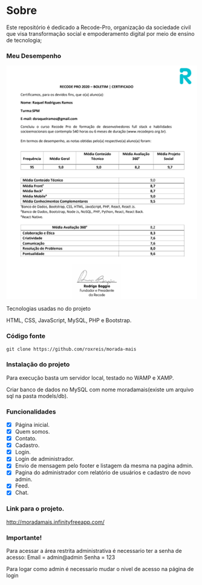 # Sobre
Este repositório é dedicado a Recode-Pro, organização da sociedade civil que visa transformação social e empoderamento digital por meio de ensino de tecnologia;

### Meu Desempenho

<p align="center">  <img src="./boletim.png"></p


### Tecnologias usadas no do projeto

HTML, CSS, JavaScript, MySQL, PHP e Bootstrap.

### Código fonte

```
git clone https://github.com/roxreis/morada-mais
```

### Instalação do projeto

Para execução basta um servidor local, testado no WAMP e XAMP.

Criar banco de dados no MySQL com nome moradamais(existe um arquivo sql na pasta models/db).

### Funcionalidades

- [x] Página inicial.
- [x] Quem somos.
- [x] Contato.
- [x] Cadastro.
- [x] Login.
- [x] Login de administrador.
- [x] Envio de mensagem pelo footer e listagem da mesma na pagina admin.
- [x] Pagina do administrador com relatório de usuários e cadastro de novo admin.
- [x] Feed.
- [x] Chat.

### Link para o projeto.

http://moradamais.infinityfreeapp.com/

### Importante!

Para acessar a área restrita administrativa é necessario ter a senha de acesso:
Email = admin@admin
Senha = 123

Para logar como admin é necessario mudar o nivel de acesso na página de login
